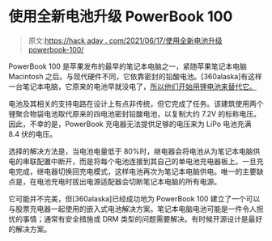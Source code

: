 # 使用全新电池升级 PowerBook 100

> 原文:[https://hack aday . com/2021/06/17/使用全新电池升级 powerbook-100/](https://hackaday.com/2021/06/17/upgrading-the-powerbook-100-with-a-fresh-new-battery/)

PowerBook 100 是苹果发布的最早的笔记本电脑之一，紧随苹果笔记本电脑 Macintosh 之后。与现代硬件不同，它依靠密封的铅酸电池。[360alaska]有这样一台笔记本电脑，它原来的电池早就没电了，[所以他们开始用锂电池来替代它。](https://68kmla.org/forums/topic/27056-lithium-polymer-battery-for-pb100-and-maybe-portable/)

电池及其相关的支持电路在设计上有点非传统，但它完成了任务。该建筑使用两个锂聚合物袋电池取代原来的四电池密封铅酸电池，以复制大约 7.2V 的标称电压。因此，不幸的是，PowerBook 充电器无法提供足够的电压来为 LiPo 电池充满 8.4 伏的电压。

选择的解决方法是，当电池电量低于 80%时，继电器会将电池从为笔记本电脑供电的串联配置中断开，而是将每个电池连接到其自己的单电池充电器板上。一旦充电完成，继电器切换回充电模式，这样电池再次为笔记本电脑供电。唯一的主要缺点是，在电池充电时拔出电源适配器会切断笔记本电脑的所有电源。

它可能并不完美，但[360alaska]已经成功地为 PowerBook 100 建立了一个可以与股票充电器一起使用的嵌入式电池解决方案。笔记本电脑电池可能是一件令人担忧的事情；通常有安全措施或 DRM 类型的问题需要解决。有时候开源设计是最好的解决方案。